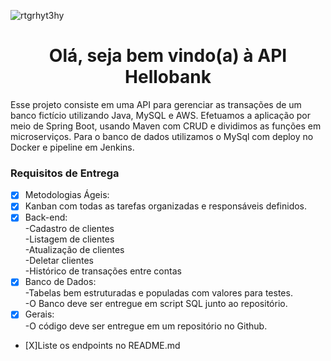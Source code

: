![rtgrhyt3hy](https://user-images.githubusercontent.com/93411167/190228970-882d493b-61ec-4d96-b9bd-75b41040988b.png)

<h1 align="center" id="topo">Olá, seja bem vindo(a) à API Hellobank</h1>
Esse projeto consiste em uma API para gerenciar as transações de um banco fictício utilizando Java, MySQL e AWS. Efetuamos a aplicação por meio de Spring Boot, usando Maven com CRUD e dividimos as funções em microserviços. Para o banco de dados utilizamos o MySql com deploy no Docker e pipeline em Jenkins.

<h3 id="RQEntrega">Requisitos de Entrega</h3>

- [X] Metodologias Ágeis:
- [X] Kanban com todas as tarefas organizadas e responsáveis definidos.
- [X] Back-end:
       <br> -Cadastro de clientes
        <br> -Listagem de clientes
        <br> -Atualização de clientes
       <br> -Deletar clientes
         <br> -Histórico de transações entre contas
- [X] Banco de Dados:
         <br> -Tabelas bem estruturadas e populadas com valores para testes.
         <br>-O Banco deve ser entregue em script SQL junto ao repositório.
- [X] Gerais:
         <br>-O código deve ser entregue em um repositório no Github.
- [X]Liste os endpoints no README.md
 
